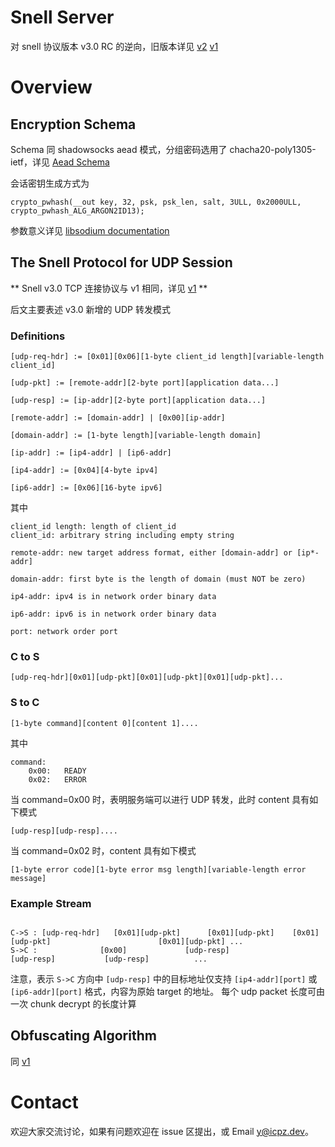 # Snell Server

对 snell 协议版本 v3.0 RC 的逆向，旧版本详见 [v2](README.v2.md) [v1](README.v1.md)

# Overview

## Encryption Schema

Schema 同 shadowsocks aead 模式，分组密码选用了 chacha20-poly1305-ietf，详见 [Aead Schema](http://shadowsocks.org/en/spec/AEAD-Ciphers.html)

会话密钥生成方式为

```
crypto_pwhash(__out key, 32, psk, psk_len, salt, 3ULL, 0x2000ULL, crypto_pwhash_ALG_ARGON2ID13);
```
参数意义详见 [libsodium documentation](https://libsodium.gitbook.io/doc/password_hashing/the_argon2i_function#key-derivation)

## The Snell Protocol for UDP Session

** Snell v3.0 TCP 连接协议与 v1 相同，详见 [v1](README.v1.md) **

后文主要表述 v3.0 新增的 UDP 转发模式

### Definitions

```
[udp-req-hdr] := [0x01][0x06][1-byte client_id length][variable-length client_id]

[udp-pkt] := [remote-addr][2-byte port][application data...]

[udp-resp] := [ip-addr][2-byte port][application data...]

[remote-addr] := [domain-addr] | [0x00][ip-addr]

[domain-addr] := [1-byte length][variable-length domain]

[ip-addr] := [ip4-addr] | [ip6-addr]

[ip4-addr] := [0x04][4-byte ipv4]

[ip6-addr] := [0x06][16-byte ipv6]
```

其中

```
client_id length: length of client_id
client_id: arbitrary string including empty string

remote-addr: new target address format, either [domain-addr] or [ip*-addr]

domain-addr: first byte is the length of domain (must NOT be zero)

ip4-addr: ipv4 is in network order binary data

ip6-addr: ipv6 is in network order binary data

port: network order port
```

### C to S

```
[udp-req-hdr][0x01][udp-pkt][0x01][udp-pkt][0x01][udp-pkt]...
```

### S to C

```
[1-byte command][content 0][content 1]....
```

其中

```
command:
    0x00:   READY
    0x02:   ERROR
```

当 command=0x00 时，表明服务端可以进行 UDP 转发，此时 content 具有如下模式

```
[udp-resp][udp-resp]....
```

当 command=0x02 时，content 具有如下模式

```
[1-byte error code][1-byte error msg length][variable-length error message]
```

### Example Stream

```

C->S : [udp-req-hdr]   [0x01][udp-pkt]      [0x01][udp-pkt]    [0x01][udp-pkt]                        [0x01][udp-pkt] ...
S->C :              [0x00]             [udp-resp]                               [udp-resp]           [udp-resp]          ...

```

注意，表示 `S->C` 方向中 `[udp-resp]` 中的目标地址仅支持 `[ip4-addr][port]` 或 `[ip6-addr][port]` 格式，内容为原始 target 的地址。
每个 udp packet 长度可由一次 chunk decrypt 的长度计算

## Obfuscating Algorithm

同 [v1](README.v1.md)

# Contact

欢迎大家交流讨论，如果有问题欢迎在 issue 区提出，或 Email [y@icpz.dev](mailto:y@icpz.dev)。

